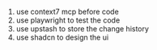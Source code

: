 1. use context7 mcp before code
2. use playwright to test the code
3. use upstash to store the change history
4. use shadcn to design the ui